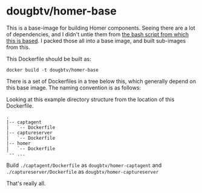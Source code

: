 # dougbtv/homer-base

This is a base-image for building Homer components. Seeing there are a lot of dependencies, and I didn't untie them from [the bash script from which this is based](https://github.com/sipcapture/homer/blob/master/scripts/extra/homer_installer.sh). I packed those all into a base image, and built sub-images from this.

This Dockerfile should be built as:

    docker build -t dougbtv/homer-base

There is a set of Dockerfiles in a tree below this, which generally depend on this base image. The naming convention is as follows:

Looking at this example directory structure from the location of this Dockerfile.

```
.
|-- captagent
|   `-- Dockerfile
|-- captureserver
|   `-- Dockerfile
|-- homer
|   `-- Dockerfile
`-- ...
```

Build `./captagent/Dockerfile` as `dougbtv/homer-captagent` and `./captureserver/Dockerfile` as `dougbtv/homer-captureserver`

That's really all.